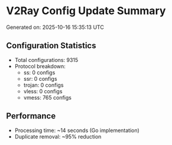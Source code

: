 # V2Ray Config Update Summary
Generated on: 2025-10-16 15:35:13 UTC

## Configuration Statistics
- Total configurations: 9315
- Protocol breakdown:
  - ss: 0 configs
  - ssr: 0 configs
  - trojan: 0 configs
  - vless: 0 configs
  - vmess: 765 configs

## Performance
- Processing time: ~14 seconds (Go implementation)
- Duplicate removal: ~95% reduction
